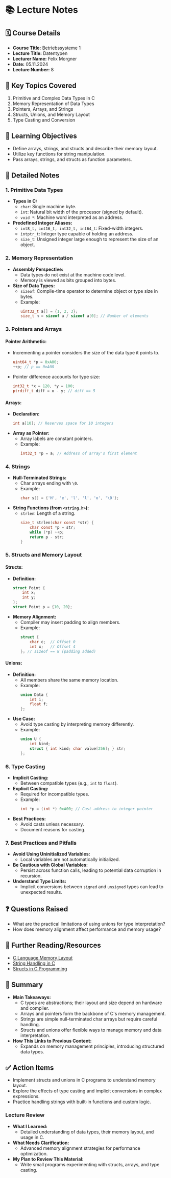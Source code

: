 # 📚 **Lecture Notes**


## 🗓️ **Course Details**
- **Course Title:** Betriebssysteme 1
- **Lecture Title:** Datentypen
- **Lecturer Name:** Felix Morgner
- **Date:** 05.11.2024
- **Lecture Number:** 8


## 📝 **Key Topics Covered**
1. Primitive and Complex Data Types in C
2. Memory Representation of Data Types
3. Pointers, Arrays, and Strings
4. Structs, Unions, and Memory Layout
5. Type Casting and Conversion


## 🧠 **Learning Objectives**
- Define arrays, strings, and structs and describe their memory layout.
- Utilize key functions for string manipulation.
- Pass arrays, strings, and structs as function parameters.


## 📖 **Detailed Notes**

### **1. Primitive Data Types**
- **Types in C:**
  - `char`: Single machine byte.
  - `int`: Natural bit width of the processor (signed by default).
  - `void *`: Machine word interpreted as an address.
- **Predefined Integer Aliases:**
  - `int8_t, int16_t, int32_t, int64_t`: Fixed-width integers.
  - `intptr_t`: Integer type capable of holding an address.
  - `size_t`: Unsigned integer large enough to represent the size of an object.


### **2. Memory Representation**
- **Assembly Perspective:**
  - Data types do not exist at the machine code level.
  - Memory is viewed as bits grouped into bytes.
- **Size of Data Types:**
  - `sizeof`: Compile-time operator to determine object or type size in bytes.
  - Example:
    ```c
    uint32_t a[] = {1, 2, 3};
    size_t n = sizeof a / sizeof a[0]; // Number of elements
    ```


### **3. Pointers and Arrays**
#### **Pointer Arithmetic:**
- Incrementing a pointer considers the size of the data type it points to.
  ```c
  uint64_t *p = 0xA00;
  ++p; // p == 0xA08
  ```
- Pointer difference accounts for type size:
  ```c
  int32_t *x = 120, *y = 100;
  ptrdiff_t diff = x - y; // diff == 5
  ```

#### **Arrays:**
- **Declaration:**
  ```c
  int a[10]; // Reserves space for 10 integers
  ```
- **Array as Pointer:**
  - Array labels are constant pointers.
  - Example:
    ```c
    int32_t *p = a; // Address of array's first element
    ```


### **4. Strings**
- **Null-Terminated Strings:**
  - Char arrays ending with `\0`.
  - Example:
    ```c
    char s[] = {'H', 'e', 'l', 'l', 'o', '\0'};
    ```
- **String Functions (from `<string.h>`):**
  - `strlen`: Length of a string.
    ```c
    size_t strlen(char const *str) {
        char const *p = str;
        while (*p) ++p;
        return p - str;
    }
    ```


### **5. Structs and Memory Layout**
#### **Structs:**
- **Definition:**
  ```c
  struct Point {
      int x;
      int y;
  };
  struct Point p = {10, 20};
  ```
- **Memory Alignment:**
  - Compiler may insert padding to align members.
  - Example:
    ```c
    struct {
        char c;  // Offset 0
        int x;   // Offset 4
    }; // sizeof == 8 (padding added)
    ```

#### **Unions:**
- **Definition:**
  - All members share the same memory location.
  - Example:
    ```c
    union Data {
        int i;
        float f;
    };
    ```
- **Use Case:**
  - Avoid type casting by interpreting memory differently.
  - Example:
    ```c
    union U {
        int kind;
        struct { int kind; char value[256]; } str;
    };
    ```


### **6. Type Casting**
- **Implicit Casting:**
  - Between compatible types (e.g., `int` to `float`).
- **Explicit Casting:**
  - Required for incompatible types.
  - Example:
    ```c
    int *p = (int *) 0xA00; // Cast address to integer pointer
    ```
- **Best Practices:**
  - Avoid casts unless necessary.
  - Document reasons for casting.


### **7. Best Practices and Pitfalls**
- **Avoid Using Uninitialized Variables:**
  - Local variables are not automatically initialized.
- **Be Cautious with Global Variables:**
  - Persist across function calls, leading to potential data corruption in recursion.
- **Understand Type Limits:**
  - Implicit conversions between `signed` and `unsigned` types can lead to unexpected results.


## ❓ **Questions Raised**
- What are the practical limitations of using unions for type interpretation?
- How does memory alignment affect performance and memory usage?


## 🔗 **Further Reading/Resources**
- [C Language Memory Layout](https://en.wikipedia.org/wiki/C_data_types)
- [String Handling in C](https://www.cplusplus.com/reference/cstring/)
- [Structs in C Programming](https://www.geeksforgeeks.org/structures-c/)


## 📌 **Summary**
- **Main Takeaways:**
  - C types are abstractions; their layout and size depend on hardware and compiler.
  - Arrays and pointers form the backbone of C's memory management.
  - Strings are simple null-terminated char arrays but require careful handling.
  - Structs and unions offer flexible ways to manage memory and data interpretation.
- **How This Links to Previous Content:**
  - Expands on memory management principles, introducing structured data types.


## ✅ **Action Items**
- Implement structs and unions in C programs to understand memory layout.
- Explore the effects of type casting and implicit conversions in complex expressions.
- Practice handling strings with built-in functions and custom logic.


### **Lecture Review**
- **What I Learned:**
  - Detailed understanding of data types, their memory layout, and usage in C.
- **What Needs Clarification:**
  - Advanced memory alignment strategies for performance optimization.
- **My Plan to Review This Material:**
  - Write small programs experimenting with structs, arrays, and type casting.
